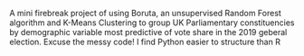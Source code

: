 A mini firebreak project of using Boruta, an unsupervised Random Forest algorithm and K-Means Clustering to group UK Parliamentary constituencies by demographic variable most predictive of vote share in the 2019 geberal election. Excuse the messy code! I find Python easier to structure than R
